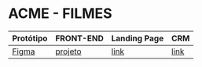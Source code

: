 # ACME - FILMES

Protótipo | FRONT-END | Landing Page | CRM
----------|-----------|--------------|-----
[Figma][link1] | [projeto][link2] | [link][link3] | [link][link3] 


[link1]: https://www.figma.com/file/0mNzHi4Rg9kdZKWTQhUFAl/Untitled?type=design&node-id=0%3A1&mode=design&t=h7WUkpIrJP76gN8c-1
[link2]: https://github.com/Calsolari/Front-Tailwind
[link3]: https://calsolari.github.io/Front-Tailwind/
